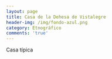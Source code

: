 ```yaml
---
layout: page
title: Casa de la Dehesa de Vistalegre
header-img: /img/fondo-azul.png
category: Etnográfico
comments: 'true'
---
```



Casa típica
